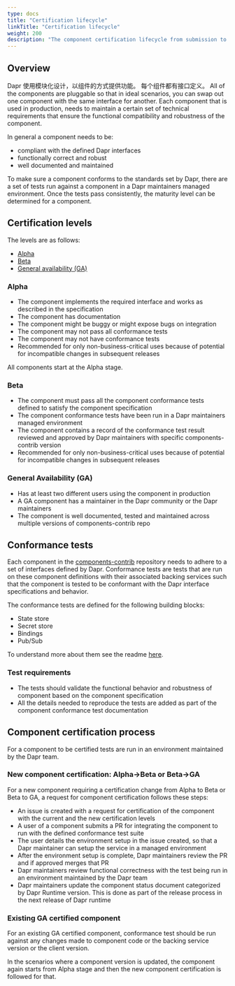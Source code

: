 ```yaml
---
type: docs
title: "Certification lifecycle"
linkTitle: "Certification lifecycle"
weight: 200
description: "The component certification lifecycle from submission to production ready"
---
```


## Overview

Dapr 使用模块化设计，以组件的方式提供功能。 每个组件都有接口定义。  All of the components are pluggable so that in ideal scenarios, you can swap out one component with the same interface for another. Each component that is used in production, needs to maintain a certain set of technical requirements that ensure the functional compatibility and robustness of the component.

In general a component needs to be:
- compliant with the defined Dapr interfaces
- functionally correct and robust
- well documented and maintained

To make sure a component conforms to the standards set by Dapr, there are a set of tests run against a component in a Dapr maintainers managed environment. Once the tests pass consistently, the maturity level can be determined for a component.

## Certification levels

The levels are as follows:
- [Alpha](#alpha)
- [Beta](#beta)
- [General availability (GA)](#general-availability-ga)

### Alpha

- The component implements the required interface and works as described in the specification
- The component has documentation
- The component might be buggy or might expose bugs on integration
- The component may not pass all conformance tests
- The component may not have conformance tests
- Recommended for only non-business-critical uses because of potential for incompatible changes in subsequent releases

All components start at the Alpha stage.

### Beta

- The component must pass all the component conformance tests defined to satisfy the component specification
- The component conformance tests have been run in a Dapr maintainers managed environment
- The component contains a record of the conformance test result reviewed and approved by Dapr maintainers with specific components-contrib version
- Recommended for only non-business-critical uses because of potential for incompatible changes in subsequent releases

### General Availability (GA)

- Has at least two different users using the component in production
- A GA component has a maintainer in the Dapr community or the Dapr maintainers
- The component is well documented, tested and maintained across multiple versions of components-contrib repo

## Conformance tests

Each component in the [components-contrib](https://github.com/dapr/components-contrib) repository needs to adhere to a set of interfaces defined by Dapr. Conformance tests are tests that are run on these component definitions with their associated backing services such that the component is tested to be conformant with the Dapr interface specifications and behavior.

The conformance tests are defined for the following building blocks:

- State store
- Secret store
- Bindings
- Pub/Sub

To understand more about them see the readme [here](https://github.com/dapr/components-contrib/blob/master/tests/conformance/README.md).

### Test requirements

- The tests should validate the functional behavior and robustness of component based on the component specification
- All the details needed to reproduce the tests are added as part of the component conformance test documentation

## Component certification process

For a component to be certified tests are run in an environment maintained by the Dapr team.

### New component certification: Alpha->Beta or Beta->GA

For a new component requiring a certification change from Alpha to Beta or Beta to GA, a request for component certification follows these steps:
- An issue is created with a request for certification of the component with the current and the new certification levels
- A user of a component submits a PR for integrating the component to run with the defined conformance test suite
- The user details the environment setup in the issue created, so that a Dapr maintainer can setup the service in a managed environment
- After the environment setup is complete, Dapr maintainers review the PR and if approved merges that PR
- Dapr maintainers review functional correctness with the test being run in an environment maintained by the Dapr team
- Dapr maintainers update the component status document categorized by Dapr Runtime version. This is done as part of the release process in the next release of Dapr runtime

### Existing GA certified component

For an existing GA certified component, conformance test should be run against any changes made to component code or the backing service version or the client version.

In the scenarios where a component version is updated, the component again starts from Alpha stage and then the new component certification is followed for that.


